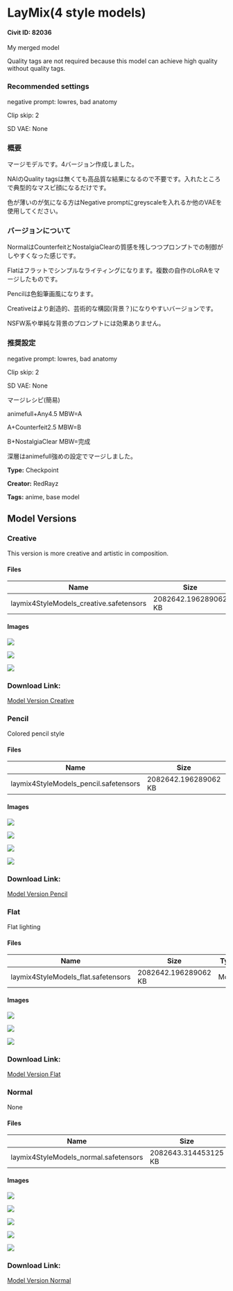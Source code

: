 # LayMix(4 style models)

#### Civit ID: 82036

<p>My merged model</p><p>Quality tags are not required because this model can achieve high quality without quality tags.</p><p></p><h3 id="heading-255">Recommended settings</h3><p>negative prompt: lowres, bad anatomy</p><p>Clip skip: 2</p><p>SD VAE: None</p><p></p><h3 id="heading-256">概要</h3><p>マージモデルです。4バージョン作成しました。</p><p></p><p>NAIのQuality tagsは無くても高品質な結果になるので不要です。入れたところで典型的なマスピ顔になるだけです。</p><p>色が薄いのが気になる方はNegative promptにgreyscaleを入れるか他のVAEを使用してください。</p><p></p><h3 id="heading-257">バージョンについて</h3><p>NormalはCounterfeitとNostalgiaClearの質感を残しつつプロンプトでの制御がしやすくなった感じです。</p><p></p><p>Flatはフラットでシンプルなライティングになります。複数の自作のLoRAをマージしたものです。</p><p></p><p>Pencilは色鉛筆画風になります。</p><p></p><p>Creativeはより創造的、芸術的な構図(背景？)になりやすいバージョンです。</p><p>NSFW系や単純な背景のプロンプトには効果ありません。</p><p></p><h3 id="heading-258">推奨設定</h3><p>negative prompt: lowres, bad anatomy</p><p>Clip skip: 2</p><p>SD VAE: None</p><p></p><p>マージレシピ(簡易)</p><p>animefull+Any4.5 MBW=A</p><p>A+Counterfeit2.5 MBW=B</p><p>B+NostalgiaClear MBW=完成</p><p>深層はanimefull強めの設定でマージしました。</p>

**Type:** Checkpoint

**Creator:** RedRayz

**Tags:** anime, base model

## Model Versions

### Creative

<p>This version is more creative and artistic in composition.</p>

#### Files

| Name | Size | Type | Format | Download Url | AutoV1 | AutoV2 | SHA256 | CRC32 | BLAKE3 |
| --- | --- | --- | --- | --- | --- | --- | --- | --- | --- |
| laymix4StyleModels_creative.safetensors | 2082642.196289062 KB | Model | SafeTensor | https://civitai.com/api/download/models/87096 | 00040B59 | FDD41BCE35 | FDD41BCE359D8B71CD807D6CBC772E9B63B8846862F771FE36F6705F089E78B3 | 45B3B2BA | 6BEA6462EC6CB4E6A5FB17D964CBE27A7ABEB0C6104BE8195B2EAC67C3273EE8 |

#### Images

<p><img src="https://image.civitai.com/xG1nkqKTMzGDvpLrqFT7WA/f1100d0e-b34b-46a5-bbd3-c8efb41469aa/width=450/994935.jpeg" /></p>

<p><img src="https://image.civitai.com/xG1nkqKTMzGDvpLrqFT7WA/866ba0db-94e5-49a3-8725-86dadcdbb3dc/width=450/994936.jpeg" /></p>

<p><img src="https://image.civitai.com/xG1nkqKTMzGDvpLrqFT7WA/9c72d295-448b-4d65-862d-7eee397cc1b1/width=450/994937.jpeg" /></p>

### Download Link:

[Model Version Creative](https://civitai.com/api/download/models/87096)

### Pencil

<p>Colored pencil style</p>

#### Files

| Name | Size | Type | Format | Download Url | AutoV1 | AutoV2 | SHA256 | CRC32 | BLAKE3 |
| --- | --- | --- | --- | --- | --- | --- | --- | --- | --- |
| laymix4StyleModels_pencil.safetensors | 2082642.196289062 KB | Model | SafeTensor | https://civitai.com/api/download/models/87093 | 00040B59 | 26E80F034E | 26E80F034E22619ABEFAB012CB1D3FAB8A93407ED4EECC637E8597095D0BD876 | 58F2210F | 99CE672019AFBA7DB4FF1BCB42D6260AC525C030C2EA2E9D6B21C15046FAAEC2 |

#### Images

<p><img src="https://image.civitai.com/xG1nkqKTMzGDvpLrqFT7WA/79269ea2-b4e7-48d9-87b5-53f503030f92/width=450/994871.jpeg" /></p>

<p><img src="https://image.civitai.com/xG1nkqKTMzGDvpLrqFT7WA/094682f7-97bf-478f-90f7-a16aed5081b3/width=450/994873.jpeg" /></p>

<p><img src="https://image.civitai.com/xG1nkqKTMzGDvpLrqFT7WA/a487beb5-2929-43a9-9241-a3a10f661518/width=450/994874.jpeg" /></p>

<p><img src="https://image.civitai.com/xG1nkqKTMzGDvpLrqFT7WA/0dfbb6bb-806c-43e6-a36d-ef906097a8d7/width=450/994872.jpeg" /></p>

### Download Link:

[Model Version Pencil](https://civitai.com/api/download/models/87093)

### Flat

<p>Flat lighting</p>

#### Files

| Name | Size | Type | Format | Download Url | AutoV1 | AutoV2 | SHA256 | CRC32 | BLAKE3 |
| --- | --- | --- | --- | --- | --- | --- | --- | --- | --- |
| laymix4StyleModels_flat.safetensors | 2082642.196289062 KB | Model | SafeTensor | https://civitai.com/api/download/models/87087 | 00040B59 | AD579FF535 | AD579FF53560184B65D9FD7A85D2D214DCFA9F2B6DE2510D73EFEA3653D630A0 | 1706B942 | 417CC93031DA99A12923F15B233BD54846049A98565833F14F3953765035A572 |

#### Images

<p><img src="https://image.civitai.com/xG1nkqKTMzGDvpLrqFT7WA/d54ffd58-be92-4baf-ac9a-131596d7af25/width=450/994795.jpeg" /></p>

<p><img src="https://image.civitai.com/xG1nkqKTMzGDvpLrqFT7WA/dfba4096-64d1-4d6b-b1eb-f98954e23ae8/width=450/994796.jpeg" /></p>

<p><img src="https://image.civitai.com/xG1nkqKTMzGDvpLrqFT7WA/758ca720-60a1-4129-a748-85a7cc31ec08/width=450/994797.jpeg" /></p>

### Download Link:

[Model Version Flat](https://civitai.com/api/download/models/87087)

### Normal

None

#### Files

| Name | Size | Type | Format | Download Url | AutoV1 | AutoV2 | SHA256 | CRC32 | BLAKE3 |
| --- | --- | --- | --- | --- | --- | --- | --- | --- | --- |
| laymix4StyleModels_normal.safetensors | 2082643.314453125 KB | Model | SafeTensor | https://civitai.com/api/download/models/87084 | BCF94713 | AB189AC777 | AB189AC777A7AE4384E4780A7DA074AE8BFB7DE29D80C946B660F6AC4CA5FA34 | 07661221 | 46EEC1DC356F1C310B6E6055DC3A53D263270EBAE3F51C7CC693A6F954092058 |

#### Images

<p><img src="https://image.civitai.com/xG1nkqKTMzGDvpLrqFT7WA/57119ffc-cc4a-45e5-9737-e09b51d36fe0/width=450/994745.jpeg" /></p>

<p><img src="https://image.civitai.com/xG1nkqKTMzGDvpLrqFT7WA/2d1a38e8-5a2b-4356-99e0-60c3c65fb7a9/width=450/994753.jpeg" /></p>

<p><img src="https://image.civitai.com/xG1nkqKTMzGDvpLrqFT7WA/095fe1f1-5e2b-4608-ba9c-95945a9b2aba/width=450/994764.jpeg" /></p>

<p><img src="https://image.civitai.com/xG1nkqKTMzGDvpLrqFT7WA/6004e2b9-1bd1-4e2a-a0c6-843cc899005e/width=450/994762.jpeg" /></p>

<p><img src="https://image.civitai.com/xG1nkqKTMzGDvpLrqFT7WA/26810160-b358-46a9-86c5-ef095b273fcf/width=450/994763.jpeg" /></p>

### Download Link:

[Model Version Normal](https://civitai.com/api/download/models/87084)

